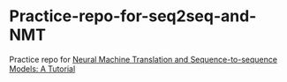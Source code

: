 # Practice-repo-for-seq2seq-and-NMT
Practice repo for [Neural Machine Translation and Sequence-to-sequence Models: A Tutorial](https://arxiv.org/abs/1703.01619)
